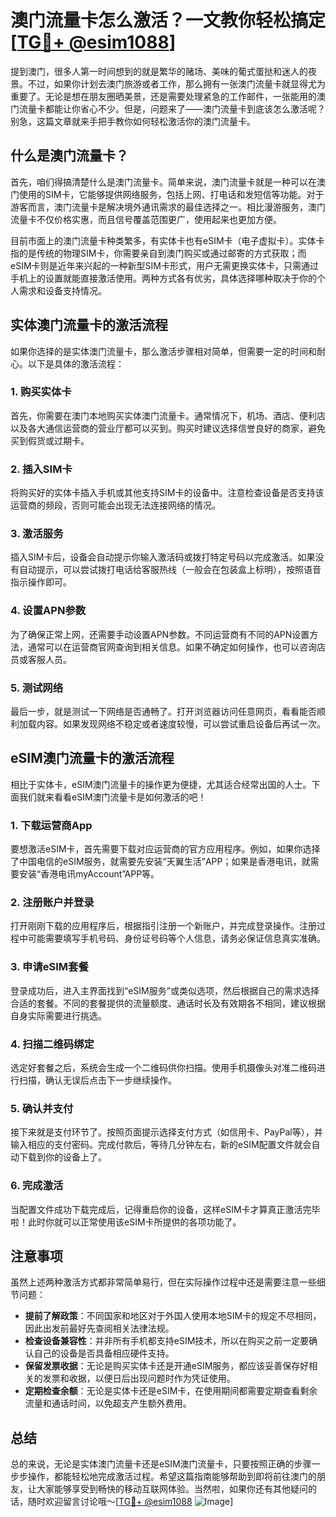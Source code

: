 # 澳门流量卡怎么激活？一文教你轻松搞定[[TG💪+ @esim1088](https://t.me/s/esim1088)]

提到澳门，很多人第一时间想到的就是繁华的赌场、美味的葡式蛋挞和迷人的夜景。不过，如果你计划去澳门旅游或者工作，那么拥有一张澳门流量卡就显得尤为重要了。无论是想在朋友圈晒美景，还是需要处理紧急的工作邮件，一张能用的澳门流量卡都能让你省心不少。但是，问题来了——澳门流量卡到底该怎么激活呢？别急，这篇文章就来手把手教你如何轻松激活你的澳门流量卡。

## 什么是澳门流量卡？

首先，咱们得搞清楚什么是澳门流量卡。简单来说，澳门流量卡就是一种可以在澳门使用的SIM卡，它能够提供网络服务，包括上网、打电话和发短信等功能。对于游客而言，澳门流量卡是解决境外通讯需求的最佳选择之一。相比漫游服务，澳门流量卡不仅价格实惠，而且信号覆盖范围更广，使用起来也更加方便。

目前市面上的澳门流量卡种类繁多，有实体卡也有eSIM卡（电子虚拟卡）。实体卡指的是传统的物理SIM卡，你需要亲自到澳门购买或通过邮寄的方式获取；而eSIM卡则是近年来兴起的一种新型SIM卡形式，用户无需更换实体卡，只需通过手机上的设置就能直接激活使用。两种方式各有优劣，具体选择哪种取决于你的个人需求和设备支持情况。

## 实体澳门流量卡的激活流程

如果你选择的是实体澳门流量卡，那么激活步骤相对简单，但需要一定的时间和耐心。以下是具体的激活流程：

### 1. 购买实体卡

首先，你需要在澳门本地购买实体澳门流量卡。通常情况下，机场、酒店、便利店以及各大通信运营商的营业厅都可以买到。购买时建议选择信誉良好的商家，避免买到假货或过期卡。

### 2. 插入SIM卡

将购买好的实体卡插入手机或其他支持SIM卡的设备中。注意检查设备是否支持该运营商的频段，否则可能会出现无法连接网络的情况。

### 3. 激活服务

插入SIM卡后，设备会自动提示你输入激活码或拨打特定号码以完成激活。如果没有自动提示，可以尝试拨打电话给客服热线（一般会在包装盒上标明），按照语音指示操作即可。

### 4. 设置APN参数

为了确保正常上网，还需要手动设置APN参数。不同运营商有不同的APN设置方法，通常可以在运营商官网查询到相关信息。如果不确定如何操作，也可以咨询店员或客服人员。

### 5. 测试网络

最后一步，就是测试一下网络是否通畅了。打开浏览器访问任意网页，看看能否顺利加载内容。如果发现网络不稳定或者速度较慢，可以尝试重启设备后再试一次。

## eSIM澳门流量卡的激活流程

相比于实体卡，eSIM澳门流量卡的操作更为便捷，尤其适合经常出国的人士。下面我们就来看看eSIM澳门流量卡是如何激活的吧！

### 1. 下载运营商App

要想激活eSIM卡，首先需要下载对应运营商的官方应用程序。例如，如果你选择了中国电信的eSIM服务，就需要先安装“天翼生活”APP；如果是香港电讯，就需要安装“香港电讯myAccount”APP等。

### 2. 注册账户并登录

打开刚刚下载的应用程序后，根据指引注册一个新账户，并完成登录操作。注册过程中可能需要填写手机号码、身份证号码等个人信息，请务必保证信息真实准确。

### 3. 申请eSIM套餐

登录成功后，进入主界面找到“eSIM服务”或类似选项，然后根据自己的需求选择合适的套餐。不同的套餐提供的流量额度、通话时长及有效期各不相同，建议根据自身实际需要进行挑选。

### 4. 扫描二维码绑定

选定好套餐之后，系统会生成一个二维码供你扫描。使用手机摄像头对准二维码进行扫描，确认无误后点击下一步继续操作。

### 5. 确认并支付

接下来就是支付环节了。按照页面提示选择支付方式（如信用卡、PayPal等），并输入相应的支付密码。完成付款后，等待几分钟左右，新的eSIM配置文件就会自动下载到你的设备上了。

### 6. 完成激活

当配置文件成功下载完成后，记得重启你的设备，这样eSIM卡才算真正激活完毕啦！此时你就可以正常使用该eSIM卡所提供的各项功能了。

## 注意事项

虽然上述两种激活方式都非常简单易行，但在实际操作过程中还是需要注意一些细节问题：

- **提前了解政策**：不同国家和地区对于外国人使用本地SIM卡的规定不尽相同，因此出发前最好先查阅相关法律法规。
- **检查设备兼容性**：并非所有手机都支持eSIM技术，所以在购买之前一定要确认自己的设备是否具备相应硬件支持。
- **保留发票收据**：无论是购买实体卡还是开通eSIM服务，都应该妥善保存好相关的发票和收据，以便日后出现问题时作为凭证使用。
- **定期检查余额**：无论是实体卡还是eSIM卡，在使用期间都需要定期查看剩余流量和通话时间，以免超支产生额外费用。

## 总结

总的来说，无论是实体澳门流量卡还是eSIM澳门流量卡，只要按照正确的步骤一步步操作，都能轻松地完成激活过程。希望这篇指南能够帮助到即将前往澳门的朋友，让大家能够享受到畅快的移动互联网体验。当然啦，如果你还有其他疑问的话，随时欢迎留言讨论哦～[[TG💪+ @esim1088](https://t.me/s/esim1088) ![Image](https://i.postimg.cc/4NQfJmqS/Snipaste-2025-05-13-00-14-12.png)]